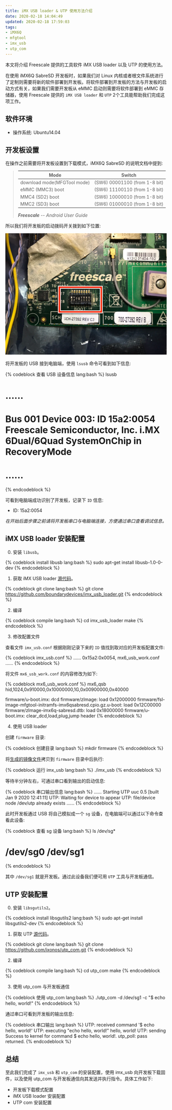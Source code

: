 ```yaml
---
title: iMX USB loader & UTP 使用方法介绍
date: 2020-02-18 14:04:49
updated: 2020-02-18 17:59:03
tags:
- iMX6Q
- mfgtool
- imx_usb
- utp_com
---
```


本文将介绍 Freescale 提供的工具软件 iMX USB loader 以及 UTP 的使用方法。

<!-- more -->

在使用 iMX6Q SabreSD 开发板时，如果我们对 Linux 内核或者根文件系统进行了定制则需要将新的软件部署到开发板。将软件部署到开发板的方法与开发板的启动方式有关，如果我们需要开发板从 eMMC 启动则需要将软件部署到 eMMC 存储器，使用 Freescale 提供的 `iMX USB loader` 和 `UTP` 2个工具能帮助我们完成这项工作。

## 软件环境

- 操作系统: Ubuntu14.04

## 开发板设置

在操作之前需要将开发板设置到下载模式，iMX6Q SabreSD 的说明文档中提到:

> | Mode | Switch |
> | ---  |  ---   |
> | download mode(MFGTool mode) | (SW6) 00001100 (from 1-8 bit) |
> | eMMC (MMC3) boot            | (SW6) 11100110 (from 1-8 bit) |
> | MMC4 (SD2) boot             | (SW6) 10000010 (from 1-8 bit) |
> | MMC2 (SD3) boot             | (SW6) 01000010 (from 1-8 bit) |
>
> ***Freescale*** -- *Android User Guide*

所以我们将开发板的启动拨码开关拨到如下位置:

![](/2020/02/18/iMX-USB-loader-UTP-使用方法介绍/imx-usb-loader-boot-switch.jpg)

将开发板的 USB 接到电脑端，使用 `lsusb` 命令可看到如下信息:

{% codeblock 查看 USB 设备信息 lang:bash %}
lsusb
# ......
# Bus 001 Device 003: ID 15a2:0054 Freescale Semiconductor, Inc. i.MX 6Dual/6Quad SystemOnChip in RecoveryMode
# ......
{% endcodeblock %}

可看到电脑端成功识别了开发板，记录下 `ID` 信息:

- ID: 15a2:0054

*在开始后面步骤之前请将开发板串口与电脑端连接，方便通过串口查看调试信息。*

## iMX USB loader 安装配置

0. 安装 `libusb`。

{% codeblock install libusb lang:bash %}
sudo apt-get install libusb-1.0-0-dev
{% endcodeblock %}

1. 获取 iMX USB loader [源代码](https://github.com/boundarydevices/imx_usb_loader)。

{% codeblock git clone lang:bash %}
git clone https://github.com/boundarydevices/imx_usb_loader.git
{% endcodeblock %}

2. 编译

{% codeblock compile lang:bash %}
cd imx_usb_loader
make
{% endcodeblock %}

3. 修改配置文件

查看文件 `imx_usb.conf` 根据刚刚记录下来的 `ID` 值找到取对应的开发板配置文件:

{% codeblock imx_usb.conf %}
......
0x15a2:0x0054, mx6_usb_work.conf
......
{% endcodeblock %}

将文件 `mx6_usb_work.conf` 的内容修改为如下:

{% codeblock mx6_usb_work.conf %}
mx6_qsb
hid,1024,0x910000,0x10000000,1G,0x00900000,0x40000

firmware/u-boot.imx: dcd
firmware/zImage: load 0x12000000
firmware/fsl-image-mfgtool-initramfs-imx6qsabresd.cpio.gz.u-boot: load 0x12C00000
firmware/zImage-imx6q-sabresd.dtb: load 0x18000000
firmware/u-boot.imx: clear_dcd,load,plug,jump header
{% endcodeblock %}

4. 使用 USB loader

创建 `firmware` 目录:

{% codeblock 创建目录 lang:bash %}
mkdir firmware 
{% endcodeblock %}

将[生成的镜像文件](/2020/02/17/搭建-iMX6Q-SabreSD-Yocto-项目开发环境#编译构建-MFGTool)拷贝到 `firmware` 目录中后执行:

{% codeblock 运行 imx_usb lang:bash %}
./imx_usb 
{% endcodeblock %}

等待半分钟左右，可通过串口看到输出的启动信息:

{% codeblock 串口输出信息 lang:bash %}
......
Starting UTP
uuc 0.5 [built Jan  9 2020 12:41:11]
UTP: Waiting for device to appear
UTP: file/device node /dev/utp already exists
......
{% endcodeblock %}

此时开发板通过 USB 将自己模拟成一个 `sg` 设备，在电脑端可以通过以下命令查看此设备:

{% codeblock 查看 sg 设备 lang:bash %}
ls /dev/sg*
# /dev/sg0  /dev/sg1
{% endcodeblock %}

其中 `/dev/sg1` 就是开发板。通过此设备我们便可用 `UTP` 工具与开发板通信。

## UTP 安装配置

0. 安装 `libsgutils2`。

{% codeblock install libsgutils2 lang:bash %}
sudo apt-get install libsgutils2-dev
{% endcodeblock %}

1. 获取 UTP [源代码](https://github.com/ixonos/utp_com)。

{% codeblock git clone lang:bash %}
git clone https://github.com/ixonos/utp_com.git
{% endcodeblock %}

2. 编译

{% codeblock compile lang:bash %}
cd utp_com
make
{% endcodeblock %}

3. 使用 utp_com 与开发板通信

{% codeblock 使用 utp_com lang:bash %}
./utp_com -d /dev/sg1 -c "$ echo hello, world!"
{% endcodeblock %}

通过串口可看到开发板的输出信息:

{% codeblock 串口输出 lang:bash %}
UTP: received command '$ echo hello, world!'
UTP: executing "echo hello, world!"
hello, world!
UTP: sending Success to kernel for command $ echo hello, world!.
utp_poll: pass returned.
{% endcodeblock %}

## 总结

至此我们完成了 `imx_usb` 和 `utp_com` 的安装配置，使用 imx_usb 向开发板下载固件，以及使用 utp_com 与开发板通信向其发送并执行指令。具体工作如下:

- 开发板下载模式配置
- iMX USB loader 安装配置
- UTP com 安装配置
